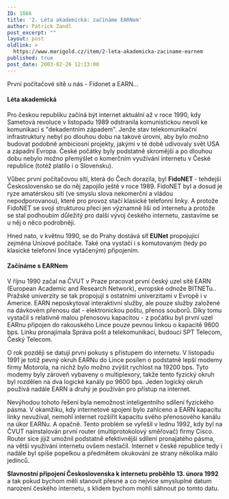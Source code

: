 ```yaml
---
ID: 1066
title: '2. Léta akademická: začínáme EARNem'
author: Patrick Zandl
post_excerpt: ""
layout: post
oldlink: >
  https://www.marigold.cz/item/2-leta-akademicka-zaciname-earnem
published: true
post_date: 2003-02-26 12:13:00
---
```

První počítačové sítě u nás - Fidonet a EARN...<!--more--><H4>Léta akademická </H4>
<p>
Pro českou republiku začíná být internet aktuální až v roce 1990, kdy Sametová revoluce v listopadu 1989 odstranila komunistickou nevoli ke komunikaci s "dekadentním západem". Jenže stav telekomunikační infrastruktury nebyl po dlouhou dobu na takové úrovni, aby bylo možno budovat podobně ambiciosní projekty, jakými v té době udivovaly svět USA a západní Evropa. České počátky byly podstatně skromější a po dlouhou dobu nebylo možno přemýšlet o komerčním využívání internetu v České republice (totéž platílo i o Slovensku). 
<p>
Vůbec první počítačovou sítí, která do Čech dorazila, byl <STRONG>FidoNET </STRONG>- tehdejší Československo se do něj zapojilo ještě v roce 1989. FidoNET byl a dosud je ryze amatérskou sítí (ve smyslu slova nekomerční a vládou nepodporovanou), které pro provoz stačí klasické telefonní linky. A protože FidoNET se svojí strukturou přeci jen významně liší od internetu a protože se stal podhoubím důležitý pro další vývoj českého internetu, zastavíme se u něj o něco podrobněji. 
<p>
Hned nato, v květnu 1990, se do Prahy dostává síť<STRONG> EUNet</STRONG> propojující zejména Unixové počítače. Také ona vystačí i s komutovaným (tedy po klasické telefonní lince vytáčeným) připojením. 
<H4>Začínáme s EARNem </H4>
<p>
V říjnu 1990 začal na ČVUT v Praze pracovat první český uzel sítě EARN (European Academic and Research Network), evropské odnože BITNETu.. Pražské univerzity se tak propojují s ostatními univerzitami v Evropě i v Americe. EARN neposkytoval interaktivní služby, ale pouze služby založené na dávkovém přenosu dat - elektronickou poštu, přenos souborů. Díky tomu vystačil s relativně malou přenosovu kapacitou - z počátku byl první uzel EARnu připojen do rakouského Lince pouze pevnou linkou o kapacitě 9600 bps. Linku pronajímala Správa pošt a telekomunikací, budoucí SPT Telecom, Český Telecom. 
<p>
O rok později se datují první pokusy s přístupem do internetu. V listopadu 1991 je totiž pevný okruh EARNu do Lince posílen o podstatně lepší modemy firmy Motorola, na nichž bylo možno zvýšit rychlost na 19200 bps. Tyto modemy byly zároveň vybaveny o multiplexory, takže tento fyzický okruh byl rozdělen na dva logické kanály po 9600 bps. Jeden logický okruh používá nadále EARN a druhý je používán pro přístup na internet. 
<p>
Nevýhodou tohoto řešení byla nemožnost inteligentního sdílení fyzického pásma. V okamžiku, kdy internetové spojení bylo zahlceno a EARN kapacitu linky nevužíval, nemohl internet rozšířit kapacitu svého přenosového kanálu na úkor EARNu. A opačně. Tento problém se vyřešil v lednu 1992, kdy byl na ČVUT nainstalován první router (multiprotokolový směřovač) firmy Cisco. Router sice jijiž umožnil podstatně efektivnější sdílení pronajatého pásma, na větší využívání internetu ovšem nestačil. Internet v české republice tedy i nadále byl spíše popelkou a předmětem okukování ze strany několika málo jedinců. 
<p>
<STRONG>Slavnostní připojení Československa k internetu proběhlo 13. února 1992</STRONG> a tak pokud bychom měli stanovit přesné a co nejvíce smysluplné datum narození českého internetu, s klidem bychom mohli sáhnout po tomto datu. </p>
